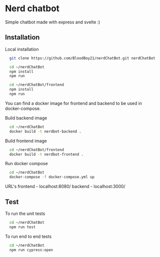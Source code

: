 
# Nerd chatbot
Simple chatbot made with express and svelte :)



## Installation
Local installation

```bash
  git clone https://github.com/BloodBoy21/nerdChatBot.git nerdChatBot
```

```bash
  cd ~/nerdChatBot
  npm install 
  npm run
```
```bash
  cd ~/nerdChatBot/frontend
  npm install
  npm run
```


You can find a docker image for frontend and backend to be used in docker-compose.

Build backend image
```bash
  cd ~/nerdChatBot
  docker build -t nerdbot-backend .
```
Build frontend image
```bash
  cd ~/nerdChatBot/frontend
  docker build -t nerdbot-frontend .
```
Run docker compose
```bash
  cd ~/nerdChatBot
  docker-compose -f docker-compose.yml up
```
URL's
frontend - localhost:8080/
backend - localhost:3000/

## Test
To run the unit tests 

```bash
  cd ~/nerdChatBot
  npm run test
```

To run end to end tests

```bash
  cd ~/nerdChatBot
  npm run cypress:open
```